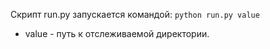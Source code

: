 Скрипт run.py запускается командой:
    ``` python run.py value ```
* value - путь к отслеживаемой директории.
